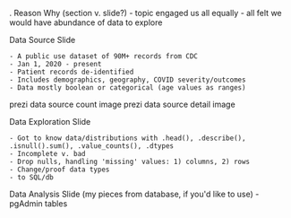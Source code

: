<!-- 
✓ Selected topic
✓ Reason why they selected their topic
✓ Description of their source of data
✓ Questions they hope to answer with the data
✓ Description of the data exploration phase of the project
✓ Description of the analysis phase of the project
✓ Technologies, languages, tools, and algorithms used throughout the project
( segment 4 ) Result of analysis
( segment 4 ) Recommendation for future analysis
( segment 4 ) Anything the team would have done differently
 -->


.
Reason Why (section v. slide?)
    - topic engaged us all equally
    - all felt we would have abundance of data to explore


Data Source Slide

    - A public use dataset of 90M+ records from CDC
    - Jan 1, 2020 - present
    - Patient records de-identified
    - Includes demographics, geography, COVID severity/outcomes
    - Data mostly boolean or categorical (age values as ranges)

prezi data source count image
prezi data source detail image

Data Exploration Slide

    - Got to know data/distributions with .head(), .describe(), .isnull().sum(), .value_counts(), .dtypes
    - Incomplete v. bad
    - Drop nulls, handling 'missing' values: 1) columns, 2) rows
    - Change/proof data types
    - to SQL/db

Data Analysis Slide  (my pieces from database, if you'd like to use)
    - pgAdmin tables
